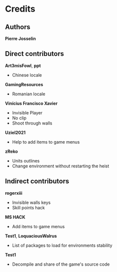 # Credits

## Authors

**Pierre Josselin**

## Direct contributors

**Art3misFowl**, **ppt**

- Chinese locale

**GamingResources**

- Romanian locale

**Vinícius Francisco Xavier**

- Invisible Player
- No clip
- Shoot through walls

**Uziel2021**

- Help to add items to game menus

**zReko**

- Units outlines    
- Change environment without restarting the heist

## Indirect contributors

**rogerxiii**

- Invisible walls keys
- Skill points hack

**MS HACK**

- Add items to game menus

**Test1**, **LoquaciousWalrus**

- List of packages to load for environments stability

**Test1**

- Decompile and share of the game's source code
